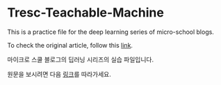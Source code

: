 # Tresc-Teachable-Machine

This is a practice file for the deep learning series of micro-school blogs.

To check the original article, follow this [link]().

마이크로 스쿨 블로그의 딥러닝 시리즈의 실습 파일입니다.

원문을 보시려면 다음 [링크]()를 따라가세요.
